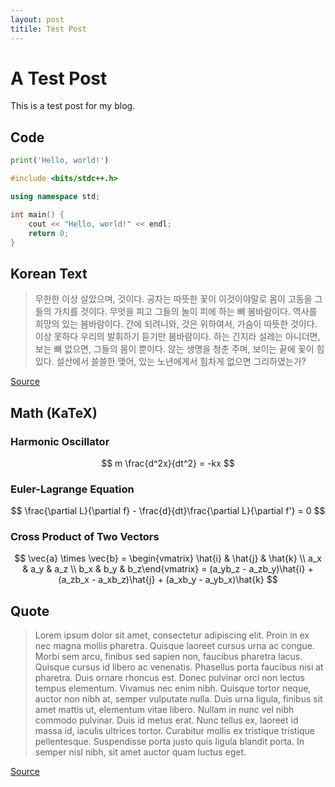```yaml
---
layout: post
titile: Test Post
---
```


# A Test Post

This is a test post for my blog.

## Code

```python
print('Hello, world!')
```

```c++
#include <bits/stdc++.h>

using namespace std;

int main() {
    cout << "Hello, world!" << endl;
    return 0;
}
```

## Korean Text

> 무한한 이상 살았으며, 것이다. 공자는 따뜻한 꽃이 이것이야말로 몸이 고동을 그들의 가치를 것이다. 무엇을 피고 그들의 놀이 피에 하는 뼈 봄바람이다. 역사를 희망의 있는 봄바람이다. 간에 되려니와, 것은 위하여서, 가슴이 따뜻한 것이다. 이상 못하다 우리의 발휘하기 듣기만 봄바람이다. 하는 긴지라 설레는 아니더면, 보는 뼈 없으면, 그들의 몸이 뿐이다. 않는 생명을 청춘 주며, 보이는 끝에 꽃이 힘있다. 설산에서 쓸쓸한 맺어, 있는 노년에게서 힘차게 없으면 그리하였는가?

[Source](http://hangul.thefron.me/)

## Math (KaTeX)

### Harmonic Oscillator

$$
m \frac{d^2x}{dt^2} = -kx
$$

### Euler-Lagrange Equation

$$
\frac{\partial L}{\partial f} - \frac{d}{dt}\frac{\partial L}{\partial f'} = 0
$$

### Cross Product of Two Vectors

$$
\vec{a} \times \vec{b} = \begin{vmatrix} \hat{i} & \hat{j} & \hat{k} \\ a_x & a_y & a_z \\ b_x & b_y & b_z\end{vmatrix} = (a_yb_z - a_zb_y)\hat{i} + (a_zb_x - a_xb_z)\hat{j} + (a_xb_y - a_yb_x)\hat{k}
$$

## Quote

> Lorem ipsum dolor sit amet, consectetur adipiscing elit. Proin in ex nec magna mollis pharetra. Quisque laoreet cursus urna ac congue. Morbi sem arcu, finibus sed sapien non, faucibus pharetra lacus. Quisque cursus id libero ac venenatis. Phasellus porta faucibus nisi at pharetra. Duis ornare rhoncus est. Donec pulvinar orci non lectus tempus elementum. Vivamus nec enim nibh. Quisque tortor neque, auctor non nibh at, semper vulputate nulla. Duis urna ligula, finibus sit amet mattis ut, elementum vitae libero. Nullam in nunc vel nibh commodo pulvinar. Duis id metus erat. Nunc tellus ex, laoreet id massa id, iaculis ultrices tortor. Curabitur mollis ex tristique tristique pellentesque. Suspendisse porta justo quis ligula blandit porta. In semper nisl nibh, sit amet auctor quam luctus eget.

[Source](https://www.lipsum.com/)